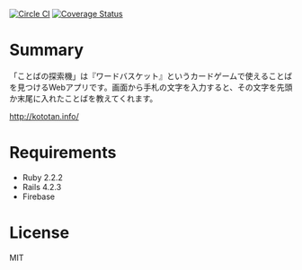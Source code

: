 [![Circle CI](https://circleci.com/gh/odaillyjp/kototan.svg?style=svg&circle-token=860eaa1cdb4e79b584acf5c64e65d1e65665fc0a)](https://circleci.com/gh/odaillyjp/kototan)
[![Coverage Status](https://coveralls.io/repos/odaillyjp/kototan/badge.svg)](https://coveralls.io/r/odaillyjp/kototan)

# Summary

「ことばの探索機」は『ワードバスケット』というカードゲームで使えることばを見つけるWebアプリです。画面から手札の文字を入力すると、その文字を先頭か末尾に入れたことばを教えてくれます。

http://kototan.info/

# Requirements

- Ruby 2.2.2
- Rails 4.2.3
- Firebase

# License

MIT

